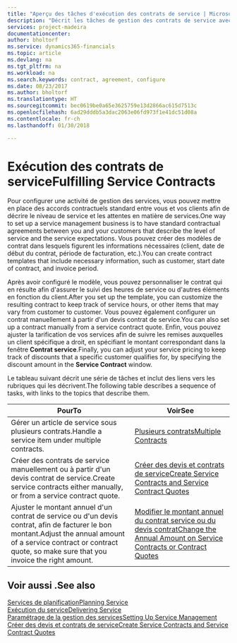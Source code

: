```yaml
---
title: "Aperçu des tâches d'exécution des contrats de service | Microsoft Docs"
description: "Décrit les tâches de gestion des contrats de service avec les clients."
services: project-madeira
documentationcenter: 
author: bholtorf
ms.service: dynamics365-financials
ms.topic: article
ms.devlang: na
ms.tgt_pltfrm: na
ms.workload: na
ms.search.keywords: contract, agreement, configure
ms.date: 08/23/2017
ms.author: bholtorf
ms.translationtype: HT
ms.sourcegitcommit: bec0619be0a65e3625759e13d2866ac615d7513c
ms.openlocfilehash: 6ad29dddb5a3dac2063e06fd973f1e41dc51d08a
ms.contentlocale: fr-ch
ms.lasthandoff: 01/30/2018

---
```

# <a name="fulfilling-service-contracts"></a><span data-ttu-id="ad23d-103">Exécution des contrats de service</span><span class="sxs-lookup"><span data-stu-id="ad23d-103">Fulfilling Service Contracts</span></span> 
<span data-ttu-id="ad23d-104">Pour configurer une activité de gestion des services, vous pouvez mettre en place des accords contractuels standard entre vous et vos clients afin de décrire le niveau de service et les attentes en matière de services.</span><span class="sxs-lookup"><span data-stu-id="ad23d-104">One way to set up a service management business is to have standard contractual agreements between you and your customers that describe the level of service and the service expectations.</span></span> <span data-ttu-id="ad23d-105">Vous pouvez créer des modèles de contrat dans lesquels figurent les informations nécessaires (client, date de début du contrat, période de facturation, etc.).</span><span class="sxs-lookup"><span data-stu-id="ad23d-105">You can create contract templates that include necessary information, such as customer, start date of contract, and invoice period.</span></span>  
  
<span data-ttu-id="ad23d-106">Après avoir configuré le modèle, vous pouvez personnaliser le contrat qui en résulte afin d'assurer le suivi des heures de service ou d'autres éléments en fonction du client.</span><span class="sxs-lookup"><span data-stu-id="ad23d-106">After you set up the template, you can customize the resulting contract to keep track of service hours, or other items that may vary from customer to customer.</span></span> <span data-ttu-id="ad23d-107">Vous pouvez également configurer un contrat manuellement à partir d'un devis contrat de service.</span><span class="sxs-lookup"><span data-stu-id="ad23d-107">You can also set up a contract manually from a service contract quote.</span></span> <span data-ttu-id="ad23d-108">Enfin, vous pouvez ajuster la tarification de vos services afin de suivre les remises auxquelles un client spécifique a droit, en spécifiant le montant correspondant dans la fenêtre **Contrat service**.</span><span class="sxs-lookup"><span data-stu-id="ad23d-108">Finally, you can adjust your service pricing to keep track of discounts that a specific customer qualifies for, by specifying the discount amount in the **Service Contract** window.</span></span>  

<span data-ttu-id="ad23d-109">Le tableau suivant décrit une série de tâches et inclut des liens vers les rubriques qui les décrivent.</span><span class="sxs-lookup"><span data-stu-id="ad23d-109">The following table describes a sequence of tasks, with links to the topics that describe them.</span></span>   
  
|<span data-ttu-id="ad23d-110">**Pour**</span><span class="sxs-lookup"><span data-stu-id="ad23d-110">**To**</span></span>|<span data-ttu-id="ad23d-111">**Voir**</span><span class="sxs-lookup"><span data-stu-id="ad23d-111">**See**</span></span>|  
|------------|-------------|  
|<span data-ttu-id="ad23d-112">Gérer un article de service sous plusieurs contrats.</span><span class="sxs-lookup"><span data-stu-id="ad23d-112">Handle a service item under multiple contracts.</span></span> | [<span data-ttu-id="ad23d-113">Plusieurs contrats</span><span class="sxs-lookup"><span data-stu-id="ad23d-113">Multiple Contracts</span></span>](service-multiple-contracts.md)|  
|<span data-ttu-id="ad23d-114">Créer des contrats de service manuellement ou à partir d'un devis contrat de service.</span><span class="sxs-lookup"><span data-stu-id="ad23d-114">Create service contracts either manually, or from a service contract quote.</span></span>| [<span data-ttu-id="ad23d-115">Créer des devis et contrats de service</span><span class="sxs-lookup"><span data-stu-id="ad23d-115">Create Service Contracts and Service Contract Quotes</span></span>](service-how-to-create-service-contracts-and-service-contract-quotes.md)|
|<span data-ttu-id="ad23d-116">Ajuster le montant annuel d'un contrat de service ou d'un devis contrat, afin de facturer le bon montant.</span><span class="sxs-lookup"><span data-stu-id="ad23d-116">Adjust the annual amount of a service contract or contract quote, so make sure that you invoice the right amount.</span></span>|[<span data-ttu-id="ad23d-117">Modifier le montant annuel du contrat service ou du devis contrat</span><span class="sxs-lookup"><span data-stu-id="ad23d-117">Change the Annual Amount on Service Contracts or Contract Quotes</span></span>](service-how-to-change-the-annual-amount-on-service-contracts-or-contract-quotes.md)|

## <a name="see-also"></a><span data-ttu-id="ad23d-118">Voir aussi .</span><span class="sxs-lookup"><span data-stu-id="ad23d-118">See also</span></span>
[<span data-ttu-id="ad23d-119">Services de planification</span><span class="sxs-lookup"><span data-stu-id="ad23d-119">Planning Service</span></span>](service-plan-service.md)  
[<span data-ttu-id="ad23d-120">Exécution du service</span><span class="sxs-lookup"><span data-stu-id="ad23d-120">Delivering Service</span></span>](service-deliver-service.md)  
[<span data-ttu-id="ad23d-121">Paramétrage de la gestion des services</span><span class="sxs-lookup"><span data-stu-id="ad23d-121">Setting Up Service Management</span></span>](service-setup-service.md)  
[<span data-ttu-id="ad23d-122">Créer des devis et contrats de service</span><span class="sxs-lookup"><span data-stu-id="ad23d-122">Create Service Contracts and Service Contract Quotes</span></span>](service-how-to-create-service-contracts-and-service-contract-quotes.md)  

